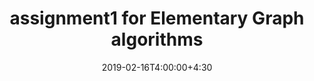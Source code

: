 ---
type: assignment
date: 2019-02-16T4:00:00+4:30
title: assignment1 for Elementary Graph algorithms
pdf: /static_files/assignments/سوال.pdf
#attachment: /static_files/assignments/DS_A1.zip
#solutions: /static_files/assignments
due: 2019-02-21T23:59:00+3:30
---
